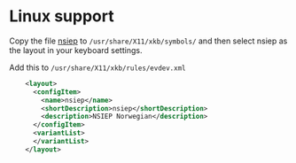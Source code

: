 # Linux support

Copy the file [nsiep](!nsiep/linux/nsiep) to `/usr/share/X11/xkb/symbols/` and then select nsiep as the layout in your keyboard settings.

Add this to `/usr/share/X11/xkb/rules/evdev.xml`

```xml
    <layout>
      <configItem>
        <name>nsiep</name>
        <shortDescription>nsiep</shortDescription>
        <description>NSIEP Norwegian</description>
      </configItem>
      <variantList>
      </variantList>
    </layout>
```
